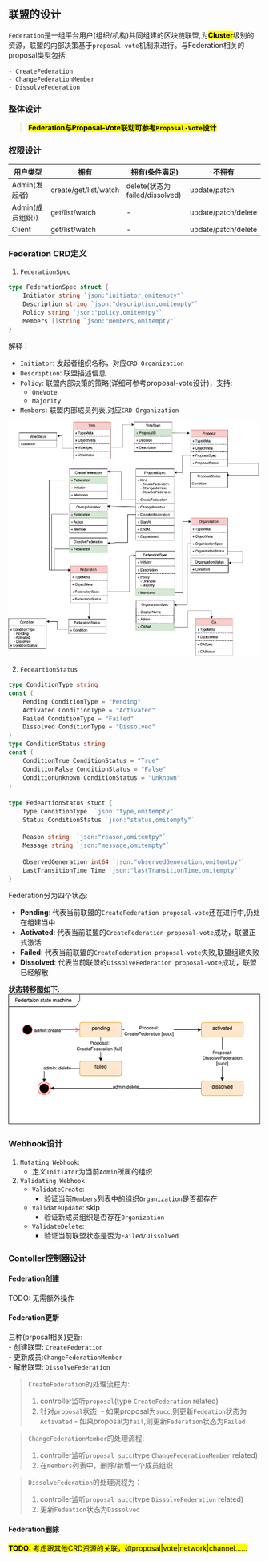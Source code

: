 ## **联盟的设计**
`Federation`是一组平台用户(组织/机构)共同组建的区块链联盟,为<mark>**Cluster**</mark>级别的资源，联盟的内部决策基于`proposal-vote`机制来进行。与Federation相关的proposal类型包括:  

    - CreateFederation  
    - ChangeFederationMember  
    - DissolveFederation  


### **整体设计**
> <mark>**Federation与Proposal-Vote联动可参考`Proposal-Vote`设计**</mark>


### **权限设计**
| 用户类型 | 拥有 | 拥有(条件满足)  |  不拥有  |
| ------ | ---- | ------------- |  -----  |  
| Admin(发起者)  |  create/get/list/watch  |  delete(状态为failed/dissolved) |  update/patch |
| Admin(成员组织)) | get/list/watch  |  -  |  update/patch/delete |
| Client | get/list/watch | - | update/patch/delete |


### Federation CRD定义
1. `FederationSpec`
```go
type FederationSpec struct {
    Initiator string `json:"initiator,omitempty"`
    Description string `json:"description,omitempty"`
    Policy string `json:"policy,omitemtpy"` 
    Members []string `json:"members,omitempty"`  
}
```
解释：
- `Initiator`: 发起者组织名称，对应`CRD Organization`
- `Description`: 联盟描述信息
- `Policy`: 联盟内部决策的策略(详细可参考proposal-vote设计)，支持:
    - `OneVote`
    - `Majority`
-  `Members`: 联盟内部成员列表,对应`CRD Organization`

![Federation-Proposal-Vote](./images/federation-proposal-vote-page.png)

2. `FedeartionStatus` 
```go
type ConditionType string
const (
    Pending ConditionType = "Pending"
    Activated ConditionType = "Activated"
    Failed ConditionType = "Failed"
    Dissolved ConditionType = "Dissolved"
)
type ConditionStatus string
const (
    ConditionTrue ConditionStatus = "True"
    ConditionFalse ConditionStatus = "False"
    ConditionUnknown ConditionStatus = "Unknown"
)

type FedeartionStatus stuct {
    Type ConditionType  `json:"type,omitempty"`
    Status ConditionStatus `json:"status,omitempty"`

    Reason string  `json:"reason,omitemtpy"`
    Message string `json:"message,omitempty"`

    ObservedGeneration int64 `json:"observedGeneration,omitemtpy"`
    LastTransitionTime Time `json:"lastTransitionTime,omitempty"`
}

```


Federation分为四个状态:
- **Pending**: 代表当前联盟的`CreateFederation proposal-vote`还在进行中,仍处在组建当中
- **Activated**: 代表当前联盟的`CreateFederation proposal-vote`成功，联盟正式激活
- **Failed**: 代表当前联盟的`CreateFederation proposal-vote`失败,联盟组建失败
- **Dissolved**: 代表当前联盟的`DissolveFederation proposal-vote`成功，联盟已经解散


**状态转移图如下:**
![federation-state-transition](./images/federation-state-transition.png)






### **Webhook设计**
1. `Mutating Webhook`: 
    - 定义`Initiator`为当前`Admin`所属的组织
2. `Validating Webhook`
    - `ValidateCreate`: 
        - 验证当前`Members`列表中的组织`Organization`是否都存在
    - `ValidateUpdate`: skip
        - 验证新成员组织是否存在`Organization`
    - `ValidateDelete`:
        - 验证当前联盟状态是否为`Failed/Dissolved`

### **Contoller控制器设计**
#### **Federation创建**   
TODO: 无需额外操作

#### **Federation更新**    
三种(prposal相关)更新:   
    -  创建联盟: `CreateFederation`  
    -  更新成员:`ChangeFederationMember`     
    -  解散联盟: `DissolveFederation`    


> `CreateFederation`的处理流程为:
>  1. controller监听`proposal`(type `CreateFederation` related)
>  2. 针对`proposal`状态:
    - 如果proposal为`succ`,则更新`Fedeation`状态为`Activated`
    - 如果proposal为`fail`,则更新`Federation`状态为`Failed`



> `ChangeFederationMember`的处理流程:
>  1. controller监听`proposal succ`(type `ChangeFederationMember` related)
>  2. 在`members`列表中，删除/新增一个成员组织


> `DissolveFederation`的处理流程为：
> 1. controller监听`proposal succ`(type `DissolveFederation` related)
> 2. 更新`Fedeation`状态为`Dissolved`


#### **Federation删除**
<mark> **TODO:** 考虑跟其他CRD资源的关联，如proposal|vote|network|channel......</mark>